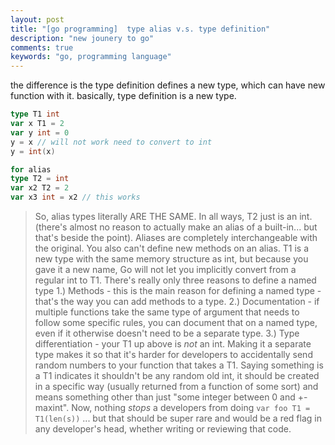 ```yaml
---
layout: post
title: "[go programming]  type alias v.s. type definition"
description: "new jounery to go"
comments: true
keywords: "go, programming language"
---
```



the difference is the type definition defines a new type, which can have new function with it. basically, type definition is a new type. 

```go
type T1 int
var x T1 = 2
var y int = 0
y = x // will not work need to convert to int
y = int(x)

for alias
type T2 = int
var x2 T2 = 2
var x3 int = x2 // this works
```

> So, alias types literally ARE THE SAME. In all ways, T2 just is an int. (there's almost no reason to actually make an alias of a built-in... but that's beside the point). Aliases are completely interchangeable with the original. You also can't define new methods on an alias.
> T1 is a new type with the same memory structure as int, but because you gave it a new name, Go will not let you implicitly convert from a regular int to T1.
> There's really only three reasons to define a named type
> 1.) Methods - this is the main reason for defining a named type - that's the way you can add methods to a type.
> 2.) Documentation - if multiple functions take the same type of argument that needs to follow some specific rules, you can document that on a named type, even if it otherwise doesn't need to be a separate type.
> 3.) Type differentiation - your T1 up above is *not* an int. Making it a separate type makes it so that it's harder for developers to accidentally send random numbers to your function that takes a T1. Saying something is a T1 indicates it shouldn't be any random old int, it should be created in a specific way (usually returned from a function of some sort) and means something other than just "some integer between 0 and +-maxint". Now, nothing *stops* a developers from doing `var foo T1 = T1(len(s))` ... but that should be super rare and would be a red flag in any developer's head, whether writing or reviewing that code.